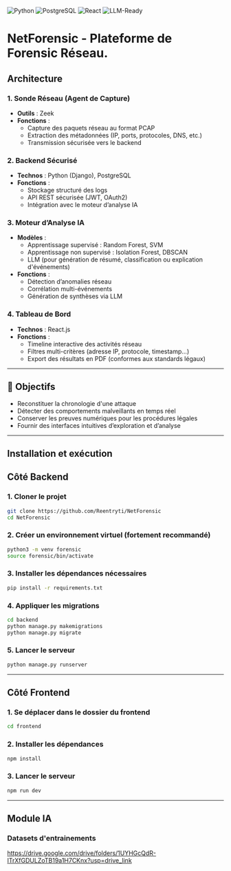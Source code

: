 ![Python](https://img.shields.io/badge/Python-3.11-blue?logo=python&logoColor=white) ![PostgreSQL](https://img.shields.io/badge/PostgreSQL-15-blue?logo=postgresql&logoColor=white) ![React](https://img.shields.io/badge/React-18-61DAFB?logo=react&logoColor=black)   ![LLM-Ready](https://img.shields.io/badge/LLM-Integrated-purple?logo=openai&logoColor=white)
#  NetForensic - Plateforme de Forensic Réseau.

## Architecture

### 1.  Sonde Réseau (Agent de Capture)
- **Outils** : Zeek
- **Fonctions** :
  - Capture des paquets réseau au format PCAP
  - Extraction des métadonnées (IP, ports, protocoles, DNS, etc.)
  - Transmission sécurisée vers le backend

### 2. Backend Sécurisé
- **Technos** : Python (Django), PostgreSQL
- **Fonctions** :
  - Stockage structuré des logs
  - API REST sécurisée (JWT, OAuth2)
  - Intégration avec le moteur d’analyse IA

### 3. Moteur d’Analyse IA
- **Modèles** :
  - Apprentissage supervisé : Random Forest, SVM
  - Apprentissage non supervisé : Isolation Forest, DBSCAN
  - LLM (pour génération de résumé, classification ou explication d'événements)
- **Fonctions** :
  - Détection d’anomalies réseau
  - Corrélation multi-événements
  - Génération de synthèses via LLM

### 4. Tableau de Bord 
- **Technos** : React.js
- **Fonctions** :
  - Timeline interactive des activités réseau
  - Filtres multi-critères (adresse IP, protocole, timestamp…)
  - Export des résultats en PDF (conformes aux standards légaux)

---

## 🚀 Objectifs

- Reconstituer la chronologie d'une attaque
- Détecter des comportements malveillants en temps réel
- Conserver les preuves numériques pour les procédures légales
- Fournir des interfaces intuitives d’exploration et d’analyse

--- 

##  Installation et exécution

##  Côté Backend

### 1. Cloner le projet

```bash
git clone https://github.com/Reentryti/NetForensic
cd NetForensic
```

### 2. Créer un environnement virtuel (fortement recommandé)

```bash
python3 -m venv forensic
source forensic/bin/activate
```

### 3. Installer les dépendances nécessaires

```bash
pip install -r requirements.txt
```

### 4. Appliquer les migrations

```bash
cd backend
python manage.py makemigrations
python manage.py migrate
```

### 5. Lancer le serveur

```bash
python manage.py runserver
```
---

## Côté Frontend

### 1. Se déplacer dans le dossier du frontend

```bash
cd frontend
```

### 2. Installer les dépendances

``` bash
npm install
```

### 3. Lancer le serveur

``` bash
npm run dev
```

---

## Module IA

### Datasets d'entrainements
https://drive.google.com/drive/folders/1UYHGcQdR-ITrXfGDULZoTB19a1H7CKnx?usp=drive_link